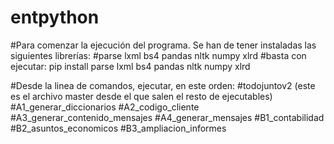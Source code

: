 # entpython
#Para comenzar la ejecución del programa. Se han de tener instaladas las siguientes librerías:
#parse lxml bs4 pandas nltk numpy xlrd
#basta con ejecutar: pip install parse lxml bs4 pandas nltk numpy xlrd

#Desde la linea de comandos, ejecutar, en este orden: 
#todojuntov2 (este es el archivo master desde el que salen el resto de ejecutables)
#A1_generar_diccionarios
#A2_codigo_cliente
#A3_generar_contenido_mensajes
#A4_generar_mensajes
#B1_contabilidad
#B2_asuntos_economicos
#B3_ampliacion_informes
